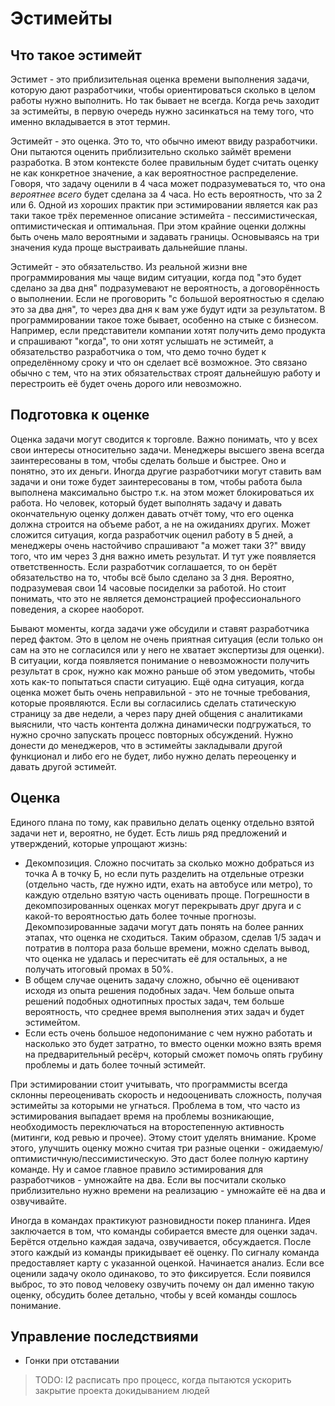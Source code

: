# Эстимейты

## Что такое эстимейт

Эстимет - это приблизительная оценка времени выполнения задачи, которую дают разработчики, чтобы ориентироваться сколько в целом работы нужно выполнить. Но так бывает не всегда. Когда речь заходит за эстимейты, в первую очередь нужно засинкаться на тему того, что именно вкладывается в этот термин.

Эстимейт - это оценка. Это то, что обычно имеют ввиду разработчики. Они пытаются оценить приблизительно сколько займёт времени разработка. В этом контексте более правильным будет считать оценку не как конкретное значение, а как вероятностное распределение. Говоря, что задачу оценили в 4 часа может подразумеваться то, что она _вероятнее всего_ будет сделана за 4 часа. Но есть вероятность, что за 2 или 6. Одной из хороших практик при эстимировании является как раз таки такое трёх переменное описание эстимейта - пессимистическая, оптимистическая и оптимальная. При этом крайние оценки должны быть очень мало вероятными и задавать границы. Основываясь на три значения куда проще выстраивать дальнейшие планы.

Эстимейт - это обязательство. Из реальной жизни вне программирования мы чаще видим ситуации, когда под "это будет сделано за два дня" подразумевают не вероятность, а договорённость о выполнении. Если не проговорить "с большой вероятностью я сделаю это за два дня", то через два дня к вам уже будут идти за результатом. В программировании такое тоже бывает, особенно на стыке с бизнесом. Например, если представители компании хотят получить демо продукта и спрашивают "когда", то они хотят услышать не эстимейт, а обязательство разработчика о том, что демо точно будет к определённому сроку и что он сделает всё возможное. Это связано обычно с тем, что на этих обязательствах строят дальнейшую работу и перестроить её будет очень дорого или невозможно.

## Подготовка к оценке

Оценка задачи могут сводится к торговле. Важно понимать, что у всех свои интересы относительно задачи. Менеджеры высшего звена всегда заинтересованы в том, чтобы сделать больше и быстрее. Оно и понятно, это их деньги. Иногда другие разработчики могут ставить вам задачи и они тоже будет заинтересованы в том, чтобы работа была выполнена максимально быстро т.к. на этом может блокироваться их работа. Но человек, который будет выполнять задачу и давать окончательную оценку должен давать отчёт тому, что его оценка должна строится на объеме работ, а не на ожиданиях других. Может сложится ситуация, когда разработчик оценил работу в 5 дней, а менеджеры очень настойчиво спрашивают "а может таки 3?" ввиду того, что им через 3 дня важно иметь результат. И тут уже появляется ответственность. Если разработчик соглашается, то он берёт обязательство на то, чтобы всё было сделано за 3 дня. Вероятно, подразумевая свои 14 часовые посиделки за работой. Но стоит понимать, что это не является демонстрацией профессионального поведения, а скорее наоборот.

Бывают моменты, когда задачи уже обсудили и ставят разработчика перед фактом. Это в целом не очень приятная ситуация (если только он сам на это не согласился или у него не хватает экспертизы для оценки). В ситуации, когда появляется понимание о невозможности получить результат в срок, нужно как можно раньше об этом уведомить, чтобы хоть как-то попытаться спасти ситуацию. Ещё одна ситуация, когда оценка может быть очень неправильной - это не точные требования, которые проявляются. Если вы согласились сделать статическую страницу за две недели, а через пару дней общения с аналитиками выяснили, что часть контента должна динамически подгружаться, то нужно срочно запускать процесс повторных обсуждений. Нужно донести до менеджеров, что в эстимейты закладывали другой функционал и либо его не будет, либо нужно делать переоценку и давать другой эстимейт.

## Оценка

Единого плана по тому, как правильно делать оценку отдельно взятой задачи нет и, вероятно, не будет. Есть лишь ряд предложений и утверждений, которые упрощают жизнь:

- Декомпозиция. Сложно посчитать за сколько можно добраться из точка А в точку Б, но если путь разделить на отдельные отрезки (отдельно часть, где нужно идти, ехать на автобусе или метро), то каждую отдельно взятую часть оценивать проще. Погрешности в декомпозированных оценках могут перекрывать друг друга и с какой-то вероятностью дать более точные прогнозы. Декомпозированные задачи могут дать понять на более ранних этапах, что оценка не сходиться. Таким образом, сделав 1/5 задач и потратив в полтора раза больше времени, можно сделать вывод, что оценка не удалась и пересчитать её для остальных, а не получать итоговый промах в 50%.
- В общем случае оценить задачу сложно, обычно её оценивают исходя из опыта решения подобных задач. Чем больше опыта решений подобных однотипных простых задач, тем больше вероятность, что среднее время выполнения этих задач и будет эстимейтом.
- Если есть очень большое недопонимание с чем нужно работать и насколько это будет затратно, то вместо оценки можно взять время на предварительный ресёрч, который сможет помочь опять грубину проблемы и дать более точный эстимейт.

При эстимировании стоит учитывать, что программисты всегда склонны переоценивать скорость и недооценивать сложность, получая эстимейты за которыми не угнаться. Проблема в том, что часто из эстимирования выпадает время на проблемы возникающие, необходимость переключаться на второстепенную активность (митинги, код ревью и прочее). Этому стоит уделять внимание. Кроме этого, улучшить оценку можно считая три разные оценки - ожидаемую/оптимистичную/пессимистическую. Это даст более полную картину команде. Ну и самое главное правило эстимирования для разработчиков - умножайте на два. Если вы посчитали сколько приблизительно нужно времени на реализацию - умножайте её на два и озвучивайте.

Иногда в командах практикуют разновидности покер планинга. Идея заключается в том, что команды собирается вместе для оценки задач. Берётся отдельно каждая задача, озвучивается, обсуждается. После этого каждый из команды прикидывает её оценку. По сигналу команда предоставляет карту с указанной оценкой. Начинается анализ. Если все оценили задачу около одинаково, то это фиксируется. Если появился выброс, то это повод человеку озвучить почему он дал именно такую оценку, обсудить более детально, чтобы у всей команды сошлось понимание.

## Управление последствиями

- Гонки при отставании

> TODO: I2 расписать про процесс, когда пытаются ускорить закрытие проекта докидыванием людей